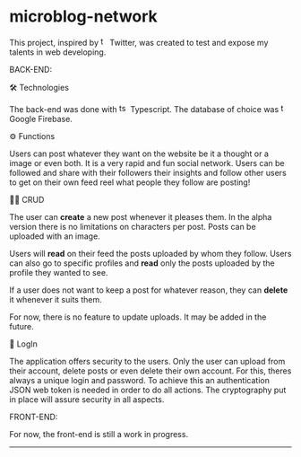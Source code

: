 # microblog-network

This project, inspired by <img src="https://www.freepnglogos.com/uploads/twitter-logo-png/twitter-logo-vector-png-clipart-1.png" width="16" height="16" alt="twitter logo" />Twitter, was created to test and expose my talents in web developing.


BACK-END:

🛠 Technologies

The back-end was done with <img src="https://miro.medium.com/max/816/1*mn6bOs7s6Qbao15PMNRyOA.png" width="16" height="16" alt="ts logo"/> Typescript.
The database of choice was <img src="https://cdn.cdnlogo.com/logos/f/48/firebase.svg" width="16" height="16" alt="twitter logo"/> Google Firebase.

⚙ Functions

Users can post whatever they want on the website be it a thought or a image or even both.
It is a very rapid and fun social network. Users can be followed and share with their followers their insights and follow other users to get on their own feed reel what people they follow are posting!

✍🏼 CRUD

The user can <b>create</b> a new post whenever it pleases them. In the alpha version there is no limitations on characters per post. Posts can be uploaded with an image.

Users will <b>read</b> on their feed the posts uploaded by whom they follow. Users can also go to specific profiles and <b>read</b> only the posts uploaded by the profile they wanted to see.

If a user does not want to keep a post for whatever reason, they can <b>delete</b> it whenever it suits them.

For now, there is no feature to update uploads. It may be added in the future.


🔐 LogIn

The application offers security to the users. Only the user can upload from their account, delete posts or even delete their own account. For this, theres always a unique login and password.
To achieve this an authentication JSON web token is needed in order to do all actions. The cryptography put in place will assure security in all aspects.


FRONT-END:

For now, the front-end is still a work in progress.


-------------
